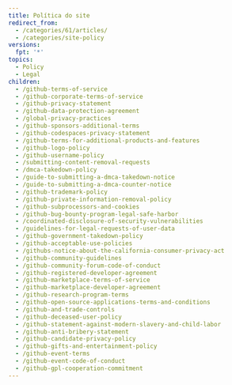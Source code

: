 ```yaml
---
title: Política do site
redirect_from:
  - /categories/61/articles/
  - /categories/site-policy
versions:
  fpt: '*'
topics:
  - Policy
  - Legal
children:
  - /github-terms-of-service
  - /github-corporate-terms-of-service
  - /github-privacy-statement
  - /github-data-protection-agreement
  - /global-privacy-practices
  - /github-sponsors-additional-terms
  - /github-codespaces-privacy-statement
  - /github-terms-for-additional-products-and-features
  - /github-logo-policy
  - /github-username-policy
  - /submitting-content-removal-requests
  - /dmca-takedown-policy
  - /guide-to-submitting-a-dmca-takedown-notice
  - /guide-to-submitting-a-dmca-counter-notice
  - /github-trademark-policy
  - /github-private-information-removal-policy
  - /github-subprocessors-and-cookies
  - /github-bug-bounty-program-legal-safe-harbor
  - /coordinated-disclosure-of-security-vulnerabilities
  - /guidelines-for-legal-requests-of-user-data
  - /github-government-takedown-policy
  - /github-acceptable-use-policies
  - /githubs-notice-about-the-california-consumer-privacy-act
  - /github-community-guidelines
  - /github-community-forum-code-of-conduct
  - /github-registered-developer-agreement
  - /github-marketplace-terms-of-service
  - /github-marketplace-developer-agreement
  - /github-research-program-terms
  - /github-open-source-applications-terms-and-conditions
  - /github-and-trade-controls
  - /github-deceased-user-policy
  - /github-statement-against-modern-slavery-and-child-labor
  - /github-anti-bribery-statement
  - /github-candidate-privacy-policy
  - /github-gifts-and-entertainment-policy
  - /github-event-terms
  - /github-event-code-of-conduct
  - /github-gpl-cooperation-commitment
---
```



